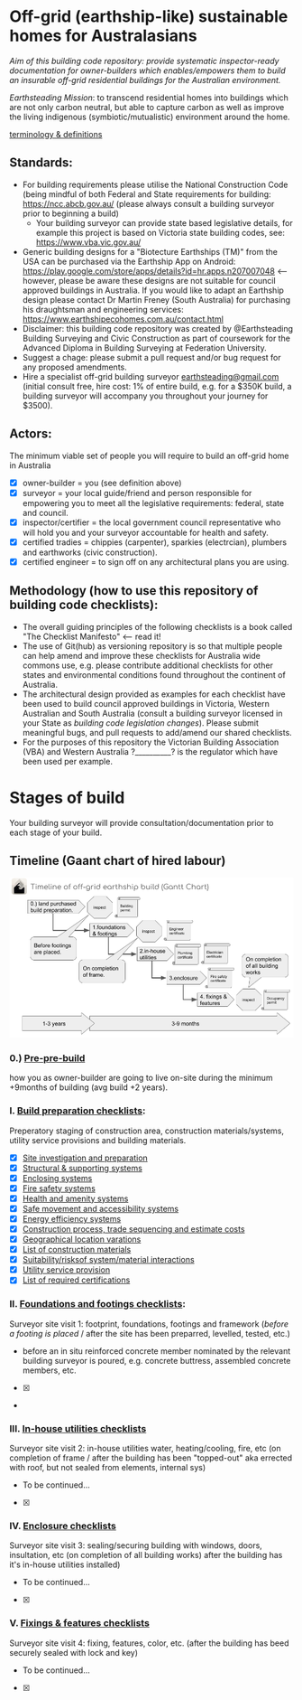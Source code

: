 # Off-grid (earthship-like) sustainable homes for Australasians

*Aim of this building code repository: provide systematic inspector-ready documentation for owner-builders which enables/empowers them to build an insurable off-grid residential buildings for the Australian environment.*

*Earthsteading Mission*: to transcend residential homes into buildings which are not only carbon neutral, but able to capture carbon as well as improve the living indigenous (symbiotic/mutualistic) environment around the home.

[terminology & definitions](https://github.com/earthsteading/earthship/blob/5f4f96040fc8ca2ebc30613c183d4a93b0921481/terminology.md)

## Standards:

 * For building requirements please utilise the National Construction Code (being mindful of both Federal and State requirements for building: https://ncc.abcb.gov.au/ (please always consult a building surveyor prior to beginning a build)
   * Your building surveyor can provide state based legislative details, for example this project is based on Victoria state building codes, see: https://www.vba.vic.gov.au/
 * Generic building designs for a "Biotecture Earthships (TM)" from the USA can be purchased via the Earthship App on Android: https://play.google.com/store/apps/details?id=hr.apps.n207007048 <-- however, please be aware these designs are not suitable for council approved buildings in Australia.  If you would like to adapt an Earthship design please contact Dr Martin Freney (South Australia) for purchasing his draughtsman and engineering services: https://www.earthshipecohomes.com.au/contact.html
 * Disclaimer: this building code repository was created by @Earthsteading Building Surveying and Civic Construction as part of coursework for the Advanced Diploma in Building Surveying at Federation University.
 * Suggest a chage: please submit a pull request and/or bug request for any proposed amendments.
 * Hire a specialist off-grid building surveyor earthsteading@gmail.com (initial consult free, hire cost: 1% of entire build, e.g. for a $350K build, a building surveyor will accompany you throughout your journey for $3500).

## Actors:

The minimum viable set of people you will require to build an off-grid home in Australia
 - [x] owner-builder = you (see definition above)
 - [x] surveyor = your local guide/friend and person responsible for empowering you to meet all the legislative requirements: federal, state and council.
 - [x] inspector/certifier = the local government council representative who will hold you and your surveyor accountable for health and safety.
 - [x] certified tradies = chippies (carpenter), sparkies (electrcian), plumbers and earthworks (civic construction).
 - [x] certified engineer = to sign off on any architectural plans you are using.

## Methodology (how to use this repository of building code checklists):

 * The overall guiding principles of the following checklists is a book called "The Checklist Manifesto" <-- read it!
 * The use of Git(hub) as versioning repository is so that multiple people can help amend and improve these checklists for Australia wide commons use, e.g. please contribute additional checklists for other states and environmental conditions found throughout the continent of Australia.
 * The architectural design provided as examples for each checklist have been used to build council approved buildings in Victoria, Western Australian and South Australia (consult a building surveyor licensed in your State as _building code legislation changes_). Please submit meaningful bugs, and pull requests to add/amend our shared checklists. 
 * For the purposes of this repository the Victorian Building Association (VBA) and Western Australia ?__________? is the regulator which have been used per example.

# Stages of build 
Your building surveyor will provide consultation/documentation prior to each stage of your build.

## Timeline (Gaant chart of hired labour)
![timeline](https://github.com/earthsteading/earthship/blob/821f840683c55277b7f58c940904e4f701e91312/Gaant_v1.png "Gaant cahrt of timeline build")

### 0.) [Pre-pre-build](https://github.com/earthsteading/earthship/blob/9693f3290efba0b4db99ad9f5c4e8f284388ad5c/pre-pre-build.md) 

how you as owner-builder are going to live on-site during the minimum +9months of building (avg build +2 years).

### I. [Build preparation checklists](https://github.com/earthsteading/earthship/blob/e97adaeebb06a77383f3f647728697382650fdb4/checklist_build-preparation.md): 
 Preperatory staging of construction area, construction materials/systems, utility service provisions and building materials.
   - [X] [Site investigation and preparation]()
   - [X] [Structural & supporting systems](https://github.com/earthsteading/earthship/blob/8f54d43fba8223c37a4d816cec43cdac49e931e8/checklist_structural-supporting-systems.md)
   - [X] [Enclosing systems](https://github.com/earthsteading/earthship/blob/deca192c4e5906e696d0970e1e31b33337aaac5b/checklist_enclosing-systems.md)
   - [X] [Fire safety systems](https://github.com/earthsteading/earthship/blob/deca192c4e5906e696d0970e1e31b33337aaac5b/checklist_fire-safety.md)
   - [X] [Health and amenity systems](https://github.com/earthsteading/earthship/blob/03644a5ab01a5ad175481848f855def211754c70/checklist_health-amenity.md)
   - [X] [Safe movement and accessibility systems](https://github.com/earthsteading/earthship/blob/8f54d43fba8223c37a4d816cec43cdac49e931e8/checklist_movement-accessibility.md)
   - [X] [Energy efficiency systems](https://github.com/earthsteading/earthship/blob/deca192c4e5906e696d0970e1e31b33337aaac5b/checklist_energy-efficiency.md)
   - [X] [Construction process, trade sequencing and estimate costs]()
   - [X] [Geographical location varations]()
   - [X] [List of construction materials]()
   - [X] [Suitability/risksof system/material interactions]()
   - [X] [Utility service provision]()
   - [X] [List of required certifications]()

 ### II. [Foundations and footings checklists]():
 Surveyor site visit 1: footprint, foundations, footings and framework (_before a footing is placed_ / after the site has been preparred, levelled, tested, etc.)
  * before an in situ reinforced concrete member nominated by the relevant building surveyor is poured, e.g. concrete buttress, assembled concrete members, etc.
 - [X]
 - 
 
### III. [In-house utilities checklists]()
 Surveyor site visit 2: in-house utilities water, heating/cooling, fire, etc (on completion of frame / after the building has been "topped-out" aka errected with roof, but not sealed from elements, internal sys) 
   * To be continued...
 - [X]

 ### IV. [Enclosure checklists]()
 Surveyor site visit 3: sealing/securing building with windows, doors, insultation, etc (on completion of all building works) after the building has it's in-house utilities installed)
   * To be continued...
 - [X]
 
 ### V. [Fixings & features checklists]()
 Surveyor site visit 4: fixing, features, color, etc. (after the building has beed securely sealed with lock and key)
   * To be continued...
 - [X]
